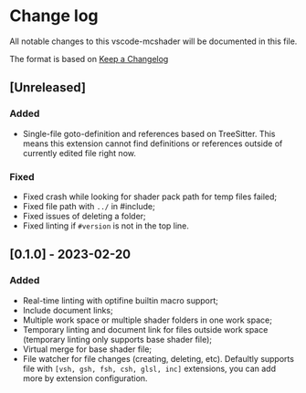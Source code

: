 # Change log

All notable changes to this vscode-mcshader will be documented in this file.

The format is based on [Keep a Changelog](http://keepachangelog.com/en/1.0.0/)

## [Unreleased]

### Added

- Single-file goto-definition and references based on TreeSitter. This means this extension cannot find definitions or references outside of currently edited file right now.

### Fixed

- Fixed crash while looking for shader pack path for temp files failed;
- Fixed file path with `../` in #include;
- Fixed issues of deleting a folder;
- Fixed linting if `#version` is not in the top line.

## [0.1.0] - 2023-02-20

### Added

- Real-time linting with optifine builtin macro support;
- Include document links;
- Multiple work space or multiple shader folders in one work space;
- Temporary linting and document link for files outside work space (temporary linting only supports base shader file);
- Virtual merge for base shader file;
- File watcher for file changes (creating, deleting, etc). Defaultly supports file with `[vsh, gsh, fsh, csh, glsl, inc]` extensions, you can add more by extension configuration.
